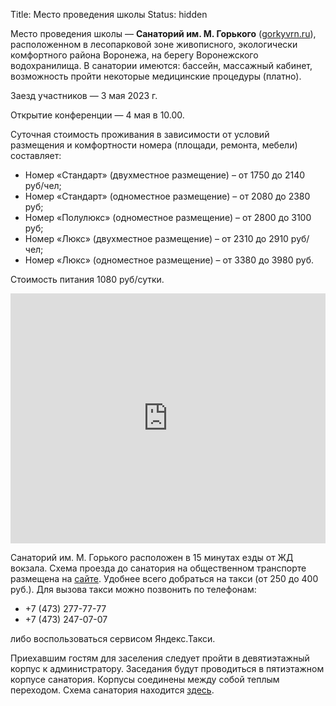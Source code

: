 Title: Место проведения школы
Status: hidden

Место проведения школы — **Санаторий им. М. Горького** ([gorkyvrn.ru](https://gorkyvrn.ru/)), расположенном в лесопарковой зоне живописного, экологически комфортного района Воронежа, на берегу Воронежского водохранилища. В санатории имеются: бассейн, массажный кабинет, возможность пройти некоторые медицинские процедуры (платно).

Заезд участников — 3 мая 2023 г.

Открытие конференции — 4 мая в 10.00.

Суточная стоимость проживания в зависимости от условий размещения и комфортности номера (площади, ремонта, мебели) составляет:

* Номер «Стандарт» (двухместное размещение) – от 1750 до 2140 руб/чел;
* Номер «Стандарт» (одноместное размещение) – от 2080 до 2380 руб;
* Номер «Полулюкс» (одноместное размещение) – от 2800 до 3100 руб;
* Номер «Люкс» (двухместное размещение) – от 2310 до 2910 руб/чел;
* Номер «Люкс» (одноместное размещение) – от 3380 до 3980 руб.

Стоимость питания 1080 руб/сутки.

<iframe src="https://www.google.com/maps/embed?pb=!1m18!1m12!1m3!1d39539.69076103006!2d39.19106473601487!3d51.72881610755014!2m3!1f0!2f0!3f0!3m2!1i1024!2i768!4f13.1!3m3!1m2!1s0x413b2e5de197c0ad%3A0xb4c10485fbde3fdb!2z0JrQu9C40L3QuNGH0LXRgdC60LjQuSDRgdCw0L3QsNGC0L7RgNC40Lkg0LjQvC4g0JPQvtGA0YzQutC-0LPQvg!5e0!3m2!1sru!2sru!4v1535107878234" width="100%" height="400" frameborder="0" style="border:0" allowfullscreen></iframe>

Санаторий им. М. Горького расположен в 15 минутах езды от ЖД вокзала. Схема проезда до санатория на общественном транспорте размещена на [сайте](https://gorkyvrn.ru/kontaktyi). Удобнее всего добраться на такси (от 250 до 400 руб.). Для вызова такси можно позвонить по телефонам:
* +7 (473) 277-77-77
* +7 (473) 247-07-07

либо воспользоваться сервисом Яндекс.Такси.

Приехавшим гостям для заселения следует пройти в девятиэтажный корпус к администратору. Заседания будут проводиться в пятиэтажном корпусе санатория. Корпусы соединены между собой теплым переходом. Схема санатория находится [здесь](https://gorkyvrn.ru/infrastruktura).
